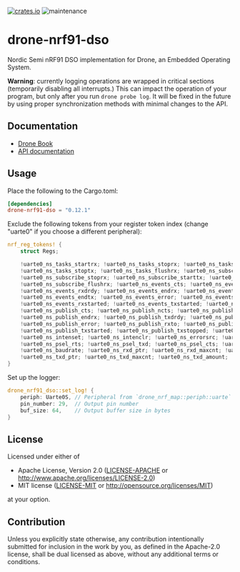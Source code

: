 [![crates.io](https://img.shields.io/crates/v/drone-nrf91-dso.svg)](https://crates.io/crates/drone-nrf91-dso)
![maintenance](https://img.shields.io/badge/maintenance-actively--developed-brightgreen.svg)

# drone-nrf91-dso

Nordic Semi nRF91 DSO implementation for Drone, an Embedded Operating System.

**Warning**: currently logging operations are wrapped in critical sections
(temporarily disabling all interrupts.) This can impact the operation of
your program, but only after you run `drone probe log`. It will be fixed in
the future by using proper synchronization methods with minimal changes to
the API.

## Documentation

- [Drone Book](https://book.drone-os.com/)
- [API documentation](https://api.drone-os.com/drone-nrf91-dso/0.12/)

## Usage

Place the following to the Cargo.toml:

```toml
[dependencies]
drone-nrf91-dso = "0.12.1"
```

Exclude the following tokens from your register token index (change "uarte0"
if you choose a different peripheral):

```rust
nrf_reg_tokens! {
    struct Regs;

    !uarte0_ns_tasks_startrx; !uarte0_ns_tasks_stoprx; !uarte0_ns_tasks_starttx;
    !uarte0_ns_tasks_stoptx; !uarte0_ns_tasks_flushrx; !uarte0_ns_subscribe_startrx;
    !uarte0_ns_subscribe_stoprx; !uarte0_ns_subscribe_starttx; !uarte0_ns_subscribe_stoptx;
    !uarte0_ns_subscribe_flushrx; !uarte0_ns_events_cts; !uarte0_ns_events_ncts;
    !uarte0_ns_events_rxdrdy; !uarte0_ns_events_endrx; !uarte0_ns_events_txdrdy;
    !uarte0_ns_events_endtx; !uarte0_ns_events_error; !uarte0_ns_events_rxto;
    !uarte0_ns_events_rxstarted; !uarte0_ns_events_txstarted; !uarte0_ns_events_txstopped;
    !uarte0_ns_publish_cts; !uarte0_ns_publish_ncts; !uarte0_ns_publish_rxdrdy;
    !uarte0_ns_publish_endrx; !uarte0_ns_publish_txdrdy; !uarte0_ns_publish_endtx;
    !uarte0_ns_publish_error; !uarte0_ns_publish_rxto; !uarte0_ns_publish_rxstarted;
    !uarte0_ns_publish_txstarted; !uarte0_ns_publish_txstopped; !uarte0_ns_shorts; !uarte0_ns_inten;
    !uarte0_ns_intenset; !uarte0_ns_intenclr; !uarte0_ns_errorsrc; !uarte0_ns_enable;
    !uarte0_ns_psel_rts; !uarte0_ns_psel_txd; !uarte0_ns_psel_cts; !uarte0_ns_psel_rxd;
    !uarte0_ns_baudrate; !uarte0_ns_rxd_ptr; !uarte0_ns_rxd_maxcnt; !uarte0_ns_rxd_amount;
    !uarte0_ns_txd_ptr; !uarte0_ns_txd_maxcnt; !uarte0_ns_txd_amount; !uarte0_ns_config;
}
```

Set up the logger:

```rust
drone_nrf91_dso::set_log! {
    periph: Uarte0S, // Peripheral from `drone_nrf_map::periph::uarte`
    pin_number: 29,  // Output pin number
    buf_size: 64,    // Output buffer size in bytes
}
```

## License

Licensed under either of

 * Apache License, Version 2.0
   ([LICENSE-APACHE](LICENSE-APACHE) or http://www.apache.org/licenses/LICENSE-2.0)
 * MIT license
   ([LICENSE-MIT](LICENSE-MIT) or http://opensource.org/licenses/MIT)

at your option.

## Contribution

Unless you explicitly state otherwise, any contribution intentionally submitted
for inclusion in the work by you, as defined in the Apache-2.0 license, shall be
dual licensed as above, without any additional terms or conditions.
